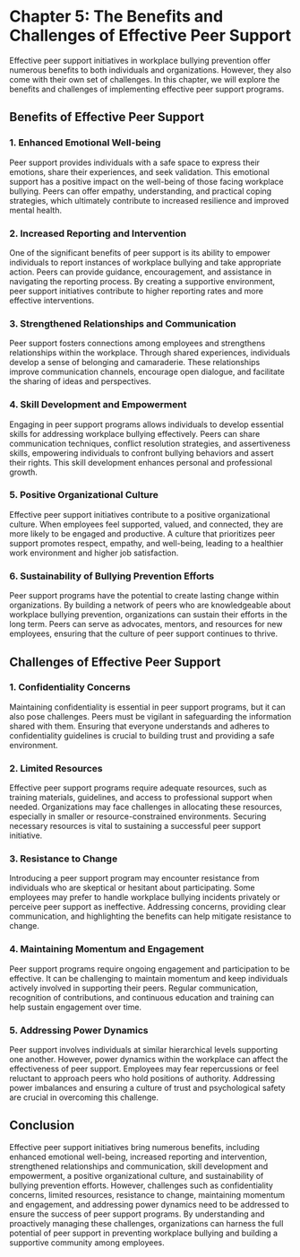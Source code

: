 Chapter 5: The Benefits and Challenges of Effective Peer Support
================================================================

Effective peer support initiatives in workplace bullying prevention offer numerous benefits to both individuals and organizations. However, they also come with their own set of challenges. In this chapter, we will explore the benefits and challenges of implementing effective peer support programs.

Benefits of Effective Peer Support
----------------------------------

### 1. Enhanced Emotional Well-being

Peer support provides individuals with a safe space to express their emotions, share their experiences, and seek validation. This emotional support has a positive impact on the well-being of those facing workplace bullying. Peers can offer empathy, understanding, and practical coping strategies, which ultimately contribute to increased resilience and improved mental health.

### 2. Increased Reporting and Intervention

One of the significant benefits of peer support is its ability to empower individuals to report instances of workplace bullying and take appropriate action. Peers can provide guidance, encouragement, and assistance in navigating the reporting process. By creating a supportive environment, peer support initiatives contribute to higher reporting rates and more effective interventions.

### 3. Strengthened Relationships and Communication

Peer support fosters connections among employees and strengthens relationships within the workplace. Through shared experiences, individuals develop a sense of belonging and camaraderie. These relationships improve communication channels, encourage open dialogue, and facilitate the sharing of ideas and perspectives.

### 4. Skill Development and Empowerment

Engaging in peer support programs allows individuals to develop essential skills for addressing workplace bullying effectively. Peers can share communication techniques, conflict resolution strategies, and assertiveness skills, empowering individuals to confront bullying behaviors and assert their rights. This skill development enhances personal and professional growth.

### 5. Positive Organizational Culture

Effective peer support initiatives contribute to a positive organizational culture. When employees feel supported, valued, and connected, they are more likely to be engaged and productive. A culture that prioritizes peer support promotes respect, empathy, and well-being, leading to a healthier work environment and higher job satisfaction.

### 6. Sustainability of Bullying Prevention Efforts

Peer support programs have the potential to create lasting change within organizations. By building a network of peers who are knowledgeable about workplace bullying prevention, organizations can sustain their efforts in the long term. Peers can serve as advocates, mentors, and resources for new employees, ensuring that the culture of peer support continues to thrive.

Challenges of Effective Peer Support
------------------------------------

### 1. Confidentiality Concerns

Maintaining confidentiality is essential in peer support programs, but it can also pose challenges. Peers must be vigilant in safeguarding the information shared with them. Ensuring that everyone understands and adheres to confidentiality guidelines is crucial to building trust and providing a safe environment.

### 2. Limited Resources

Effective peer support programs require adequate resources, such as training materials, guidelines, and access to professional support when needed. Organizations may face challenges in allocating these resources, especially in smaller or resource-constrained environments. Securing necessary resources is vital to sustaining a successful peer support initiative.

### 3. Resistance to Change

Introducing a peer support program may encounter resistance from individuals who are skeptical or hesitant about participating. Some employees may prefer to handle workplace bullying incidents privately or perceive peer support as ineffective. Addressing concerns, providing clear communication, and highlighting the benefits can help mitigate resistance to change.

### 4. Maintaining Momentum and Engagement

Peer support programs require ongoing engagement and participation to be effective. It can be challenging to maintain momentum and keep individuals actively involved in supporting their peers. Regular communication, recognition of contributions, and continuous education and training can help sustain engagement over time.

### 5. Addressing Power Dynamics

Peer support involves individuals at similar hierarchical levels supporting one another. However, power dynamics within the workplace can affect the effectiveness of peer support. Employees may fear repercussions or feel reluctant to approach peers who hold positions of authority. Addressing power imbalances and ensuring a culture of trust and psychological safety are crucial in overcoming this challenge.

Conclusion
----------

Effective peer support initiatives bring numerous benefits, including enhanced emotional well-being, increased reporting and intervention, strengthened relationships and communication, skill development and empowerment, a positive organizational culture, and sustainability of bullying prevention efforts. However, challenges such as confidentiality concerns, limited resources, resistance to change, maintaining momentum and engagement, and addressing power dynamics need to be addressed to ensure the success of peer support programs. By understanding and proactively managing these challenges, organizations can harness the full potential of peer support in preventing workplace bullying and building a supportive community among employees.
